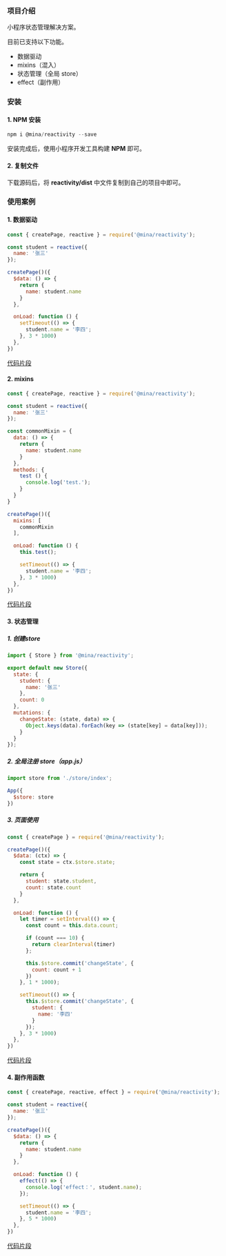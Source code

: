 ### 项目介绍

小程序状态管理解决方案。

目前已支持以下功能。

* 数据驱动
* mixins（混入）
* 状态管理（全局 store）
* effect（副作用）

### 安装

#### 1. NPM 安装

```js
npm i @mina/reactivity --save
```

安装完成后，使用小程序开发工具构建 **NPM** 即可。

#### 2. 复制文件

下载源码后，将 **reactivity/dist** 中文件复制到自己的项目中即可。

### 使用案例

#### 1. 数据驱动

```js
const { createPage, reactive } = require('@mina/reactivity');

const student = reactive({
  name: '张三'
});

createPage()({
  $data: () => {
    return {
      name: student.name
    }
  },

  onLoad: function () {
    setTimeout(() => {
      student.name = '李四';
    }, 3 * 1000)
  },
})

```

[代码片段](https://developers.weixin.qq.com/s/L65LMPmy74lT)

#### 2. mixins 

```js
const { createPage, reactive } = require('@mina/reactivity');

const student = reactive({
  name: '张三'
});

const commonMixin = {
  data: () => {
    return {
      name: student.name
    }
  },
  methods: {
    test () {
      console.log('test.');
    }
  }
}

createPage()({
  mixins: [
    commonMixin
  ],

  onLoad: function () {
    this.test();

    setTimeout(() => {
      student.name = '李四';
    }, 3 * 1000)
  },
})
```

[代码片段](https://developers.weixin.qq.com/s/Gp5hoPmI7plL)

#### 3. 状态管理

##### 1. 创建store

```js
import { Store } from '@mina/reactivity';

export default new Store({
  state: {
    student: {
      name: '张三'
    },
    count: 0
  },
  mutations: {
    changeState: (state, data) => {
      Object.keys(data).forEach(key => (state[key] = data[key]));
    }
  }
});
```

##### 2. 全局注册 store（app.js）

```js
import store from './store/index';

App({
  $store: store
})
```

##### 3. 页面使用

```js
const { createPage } = require('@mina/reactivity');

createPage()({
  $data: (ctx) => {
    const state = ctx.$store.state;

    return {
      student: state.student,
      count: state.count
    }
  },

  onLoad: function () {
    let timer = setInterval(() => {
      const count = this.data.count;

      if (count === 10) {
        return clearInterval(timer)
      };

      this.$store.commit('changeState', {
        count: count + 1
      })
    }, 1 * 1000);

    setTimeout(() => {
      this.$store.commit('changeState', {
        student: {
          name: '李四'
        }
      });
    }, 3 * 1000)
  },
})
```

[代码片段](https://developers.weixin.qq.com/s/qG8DYPmc7slV)

#### 4. 副作用函数

```js
const { createPage, reactive, effect } = require('@mina/reactivity');

const student = reactive({
  name: '张三'
});

createPage()({
  $data: () => {
    return {
      name: student.name
    }
  },

  onLoad: function () {
    effect(() => {
      console.log('effect：', student.name);
    });

    setTimeout(() => {
      student.name = '李四';
    }, 5 * 1000)
  },
})
```

[代码片段](https://developers.weixin.qq.com/s/xq97APmj7tlV)
